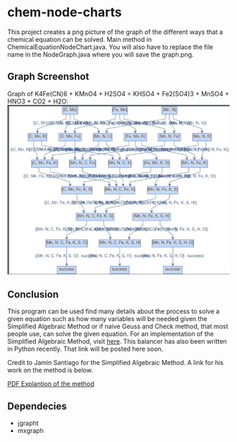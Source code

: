 # chem-node-charts
This project creates a png picture of the graph of the different ways that a chemical equation can be solved. 
Main method in ChemicalEquationNodeChart.java. 
You will also have to replace the file name in the NodeGraph.java where you will save the graph.png.

## Graph Screenshot
Graph of K4Fe(CN)6 + KMnO4 + H2SO4 = KHSO4 + Fe2(SO4)3 + MnSO4 + HNO3 + CO2 + H2O:
![Image of Graph of the above Equation](https://github.com/Saptak625/chem-node-charts/blob/master/ChemicalNodeChartTesting.jpg)

## Conclusion
This program can be used find many details about the process to solve a given equation such as how many variables will be needed given the Simplified Algebraic Method or if naive Geuss and Check method, that most people use, can solve the given equation. For an implementation of the Simplified Algebraic Method, visit [here](https://github.com/Saptak625/chem-equation-balancers-java). This balancer has also been written in Python recently. That link will be posted here soon. 

Credit to Jamin Santiago for the Simplified Algebraic Method. A link for his work on the method is below.

[PDF Explantion of the method](https://jaminsantiago.files.wordpress.com/2013/04/balancing-chemical-equations-easy-algebraic-method.pdf)

## Dependecies
* jgrapht
* mxgraph
